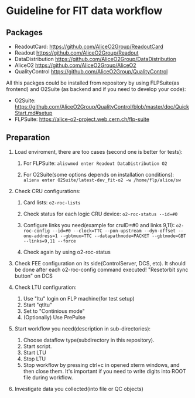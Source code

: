 # Guideline for FIT data workflow

## Packages
* ReadoutCard: https://github.com/AliceO2Group/ReadoutCard
* Readout https://github.com/AliceO2Group/Readout
* DataDistribution https://github.com/AliceO2Group/DataDistribution
* AliceO2 https://github.com/AliceO2Group/AliceO2
* QualityControl https://github.com/AliceO2Group/QualityControl

All this packges could be installed from repository by using FLPSuite(as frontend) and O2Suite (as backend and if you need to develop your code): 
* O2Suite: https://github.com/AliceO2Group/QualityControl/blob/master/doc/QuickStart.md#setup
* FLPSuite: https://alice-o2-project.web.cern.ch/flp-suite

## Preparation
1. Load enviroment, there are too cases (second one is better for tests):
    1. For FLPSuite: ```aliswmod enter Readout DataDistribution O2```
  
    2. For O2Suite(some options depends on installation conditions): ``` alienv enter O2Suite/latest-dev_fit-o2 -w /home/flp/alice/sw ```
  
2. Check CRU configurations:
    1. Card lists: ```o2-roc-lists```
    2. Check status for each logic CRU device: ```o2-roc-status --id=#0```

    3. Configure links you need(example for cruID=#0 and links 9,11): ```o2-roc-config --id=#0 --clock=TTC --pon-upstream --dyn-offset --onu-address=1 --gbtmux=TTC --datapathmode=PACKET --gbtmode=GBT --links=9,11 --force```

    4. Check again by using o2-roc-status
3. Check FEE configuration on its side(ControlServer, DCS, etc). It should be done after each o2-roc-config command executed! "Resetorbit sync button" on DCS
4. Check LTU configuration:
    1. Use "ltu" login on FLP machine(for test setup)
    2. Start "qtltu"
    3. Set to "Continious mode"
    4. (Optionally) Use PrePulse
5. Start workflow you need(description in sub-directories):
    1. Choose dataflow type(subdirectory in this repository).
    2. Start script.
    3. Start LTU
    4. Stop LTU
    5. Stop workflow by pressing ctrl+c in opened xterm windows, and then close them. It's important if you need to write digits into ROOT file during workflow.
6. Investigate data you collected(into file or QC objects)

